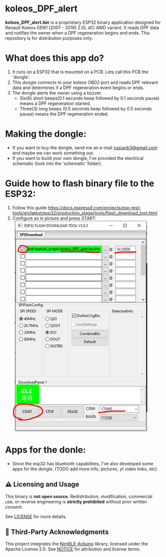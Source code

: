# koleos_DPF_alert

**koleos_DPF_alert.bin** is a proprietary ESP32 binary application designed for Renault Koleos GEN1 (2007 - 2016) 2.0L dCi AWD variant. It reads DPF data and notifies the owner when a DPF regeneration begins and ends. This repository is for distribution purposes only.


# What does this app do?
1. It runs on a ESP32 that is mounted on a PCB. Lets call this PCB the 'dongle'. 
2. This dongle connects to your koleos OBD2 port and reads DPF relevant data and determines if a DPF regeneration event begins or ends. 
3. The dongle alerts the owner using a buzzer. 
    - Six(6) short beeps(0.1 seconds beep followed by 0.1 seconds pause) means a DPF regeneration started.
    - Three(3) long beeps (0.5 seconds beep followed by 0.5 seconds pause) means the DPF regeneration ended.


# Making the dongle:
- If you want to buy the dongle, send me an e-mail casianb3@gmail.com and maybe we can work something out.
- If you want to build your own dongle, I've provided the electrical schematic (look into the 'schematic' folder).

# Guide how to flash binary file to the ESP32: 
1. Follow this guide https://docs.espressif.com/projects/esp-test-tools/en/latest/esp32/production_stage/tools/flash_download_tool.html
2. Configure as in picture and press START: 
![ESP32 Flashing guide screenshot](assets/flashing-guide.png)


# Apps for the donle:
- Since the esp32 has bluetooth capabilities, I've also developed some apps for the dongle. (TODO add more info, pictures, yt video links, etc)



## ⚠️ Licensing and Usage

This binary is **not open source**. Redistribution, modification, commercial use, or reverse engineering is **strictly prohibited** without prior written consent.

See [LICENSE](./LICENSE) for more details.

## 🔗 Third-Party Acknowledgments

This project integrates the [NimBLE-Arduino](https://github.com/h2zero/NimBLE-Arduino) library, licensed under the Apache License 2.0. See [NOTICE](./NOTICE) for attribution and license terms.

